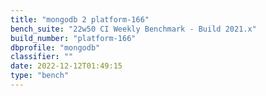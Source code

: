 ```yaml
---
title: "mongodb 2 platform-166"
bench_suite: "22w50 CI Weekly Benchmark - Build 2021.x"
build_number: "platform-166"
dbprofile: "mongodb"
classifier: ""
date: 2022-12-12T01:49:15
type: "bench"
---
```

